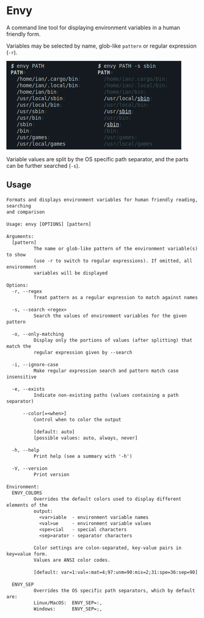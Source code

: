 Envy
====
A command line tool for displaying environment variables in a human friendly form.

Variables may be selected by name, glob-like `pattern` or regular expression (`-r`).

![Example displaying the PATH variable and a search for sbin](envy.png)

Variable values are split by the OS specific path separator, and the parts can be further searched (`-s`).

## Usage
```
Formats and displays environment variables for human friendly reading, searching
and comparison

Usage: envy [OPTIONS] [pattern]

Arguments:
  [pattern]
          The name or glob-like pattern of the environment variable(s) to show
          (use -r to switch to regular expressions). If omitted, all environment
          variables will be displayed

Options:
  -r, --regex
          Treat pattern as a regular expression to match against names

  -s, --search <regex>
          Search the values of environment variables for the given pattern

  -o, --only-matching
          Display only the portions of values (after splitting) that match the
          regular expression given by --search

  -i, --ignore-case
          Make regular expression search and pattern match case insensitive

  -e, --exists
          Indicate non-existing paths (values containing a path separator)

      --color[=<when>]
          Control when to color the output

          [default: auto]
          [possible values: auto, always, never]

  -h, --help
          Print help (see a summary with '-h')

  -V, --version
          Print version

Environment:
  ENVY_COLORS
          Overrides the default colors used to display different elements of the
          output:
            <var>iable  - environment variable names
            <val>ue     - environment variable values
            <spe>cial   - special characters
            <sep>arator - separator characters

          Color settings are colon-separated, key-value pairs in key=value form.
          Values are ANSI color codes.

          [default: var=1:val=:mat=4;97:unm=90:mis=2;31:spe=36:sep=90]

  ENVY_SEP
          Overrides the OS specific path separators, which by default are:
          Linux/MacOS:  ENVY_SEP=:,
          Windows:      ENVY_SEP=;,
```
